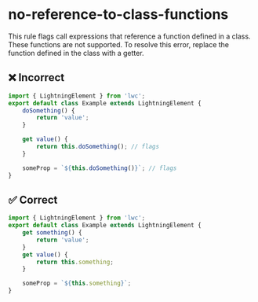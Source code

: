 # no-reference-to-class-functions

This rule flags call expressions that reference a function defined in a class. These functions are not supported. To resolve this error, replace the function defined in the class with a getter. 

## ❌ Incorrect

```javascript
import { LightningElement } from 'lwc';
export default class Example extends LightningElement {
    doSomething() {
        return 'value';
    }

    get value() {
        return this.doSomething(); // flags
    }

    someProp = `${this.doSomething()}`; // flags
}

```

## ✅ Correct

```javascript
import { LightningElement } from 'lwc';
export default class Example extends LightningElement {
    get something() {
        return 'value';
    }
    get value() {
        return this.something;
    }

    someProp = `${this.something}`;
}

```
